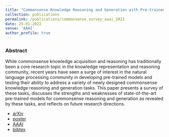```yaml
---
title: "Commonsense Knowledge Reasoning and Generation with Pre-trained Language Models: A Survey"
collection: publications
permalink: /publications/commonsense_survey_aaai_2022
date: 25-01-2022
venue: 'AAAI'
author_profile: true
---
```


### Abstract
While commonsense knowledge acquisition and reasoning has traditionally been a core research topic in
the knowledge representation and reasoning community, recent years have seen a surge of interest in the
natural language processing community in developing pre-trained models and testing their ability to
address a variety of newly designed commonsense knowledge reasoning and generation tasks. This paper
presents a survey of these tasks, discusses the strengths and weaknesses of state-of-the-art
pre-trained models for commonsense reasoning and generation as revealed by these tasks, and reflects
on future research directions.

- [arXiv](https://www.hlt.utdallas.edu/~vince/papers/aaai22.pdf)
- [poster](https://github.com/prajjwal1/prajjwal1.github.io/raw/master/research/aaai-22/survey_poster.pdf)
- [AAAI]()
- [bibtex]()


